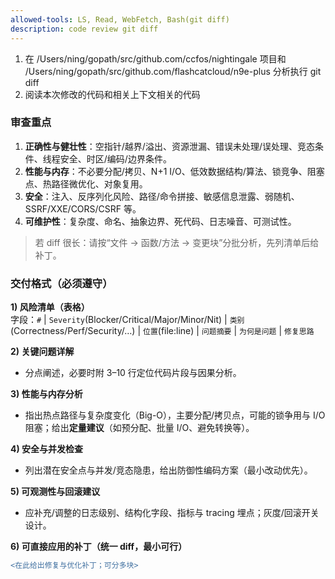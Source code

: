 ```yaml
---
allowed-tools: LS, Read, WebFetch, Bash(git diff)
description: code review git diff
---
```

1. 在 /Users/ning/gopath/src/github.com/ccfos/nightingale 项目和  /Users/ning/gopath/src/github.com/flashcatcloud/n9e-plus 分析执行 git diff
2. 阅读本次修改的代码和相关上下文相关的代码

### 审查重点
1. **正确性与健壮性**：空指针/越界/溢出、资源泄漏、错误未处理/误处理、竞态条件、线程安全、时区/编码/边界条件。  
2. **性能与内存**：不必要分配/拷贝、N+1 I/O、低效数据结构/算法、锁竞争、阻塞点、热路径微优化、对象复用。  
3. **安全**：注入、反序列化风险、路径/命令拼接、敏感信息泄露、弱随机、SSRF/XXE/CORS/CSRF 等。  
4. **可维护性**：复杂度、命名、抽象边界、死代码、日志噪音、可测试性。  

> 若 diff 很长：请按“文件 → 函数/方法 → 变更块”分批分析，先列清单后给补丁。

### 交付格式（必须遵守）

**1) 风险清单（表格）**  
字段：`#` | `Severity`(Blocker/Critical/Major/Minor/Nit) | `类别`(Correctness/Perf/Security/…) | `位置`(file:line) | `问题摘要` | `为何是问题` | `修复思路`

**2) 关键问题详解**  
- 分点阐述，必要时附 3–10 行定位代码片段与因果分析。

**3) 性能与内存分析**  
- 指出热点路径与复杂度变化（Big-O），主要分配/拷贝点，可能的锁争用与 I/O 阻塞；给出**定量建议**（如预分配、批量 I/O、避免转换等）。

**4) 安全与并发检查**  
- 列出潜在安全点与并发/竞态隐患，给出防御性编码方案（最小改动优先）。

**5) 可观测性与回滚建议**  
- 应补充/调整的日志级别、结构化字段、指标与 tracing 埋点；灰度/回滚开关设计。

**6) 可直接应用的补丁（统一 diff，最小可行）**
~~~diff
<在此给出修复与优化补丁；可分多块>
~~~